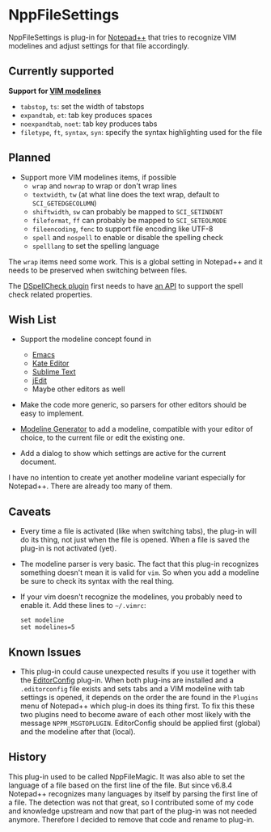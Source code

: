 NppFileSettings
===============

NppFileSettings is plug-in for [Notepad++](https://notepad-plus-plus.org/)
that tries to recognize VIM modelines and adjust settings for that file accordingly.


Currently supported
-------------------

**Support for [VIM modelines](http://vim.wikia.com/wiki/Modeline_magic)**

- `tabstop`, `ts`: set the width of tabstops
- `expandtab`, `et`: tab key produces spaces
- `noexpandtab`, `noet`: tab key produces tabs
- `filetype`, `ft`, `syntax`, `syn`: specify the syntax highlighting used for the file


Planned
-------

* Support more VIM modelines items, if possible
  - `wrap` and `nowrap` to wrap or don't wrap lines
  - `textwidth`, `tw` (at what line does the text wrap, default to `SCI_GETEDGECOLUMN`)
  - `shiftwidth`, `sw` can probably be mapped to `SCI_SETINDENT`
  - `fileformat`, `ff` can probably be mapped to `SCI_SETEOLMODE`
  - `fileencoding`, `fenc` to support file encoding like UTF-8
  - `spell` and `nospell` to enable or disable the spelling check
  - `spelllang` to set the spelling language

The `wrap` items need some work. This is a global setting in Notepad++ and
it needs to be preserved when switching between files.

The [DSpellCheck plugin](https://github.com/Predelnik/DSpellCheck) first needs to have
[an API](https://github.com/Predelnik/DSpellCheck/issues/309) to support the spell check
related properties.


Wish List
---------

* Support the modeline concept found in
  - [Emacs](http://www.gnu.org/software/emacs/manual/html_node/emacs/Specifying-File-Variables.html)
  - [Kate Editor](http://kate-editor.org/2006/02/09/kate-modelines/)
  - [Sublime Text](https://github.com/SublimeText/Modelines)
  - [jEdit](http://www.jedit.org/users-guide/buffer-local.html)
  - Maybe other editors as well

* Make the code more generic, so parsers for other editors should be easy
  to implement.

* [Modeline Generator](https://www.wireshark.org/tools/modelines.html)
  to add a modeline, compatible with your editor of choice,
  to the current file or edit the existing one.

* Add a dialog to show which settings are active for the current document.

I have no intention to create yet another modeline variant especially for
Notepad++. There are already too many of them.


Caveats
-------

* Every time a file is activated (like when switching tabs), the plug-in
  will do its thing, not just when the file is opened. When a file is saved
  the plug-in is not activated (yet).

* The modeline parser is very basic. The fact that this plug-in recognizes
  something doesn't mean it is valid for `vim`. So when you add a modeline
  be sure to check its syntax with the real thing.

* If your vim doesn't recognize the modelines, you probably need to enable it.
  Add these lines to `~/.vimrc`:

  ```vim
  set modeline
  set modelines=5
  ```


Known Issues
------------

* This plug-in could cause unexpected results if you use it together with
  the [EditorConfig](http://editorconfig.org/) plug-in. When both plug-ins
  are installed and a `.editorconfig` file exists and sets tabs and a VIM
  modeline with tab settings is opened, it depends on the order the are
  found in the `Plugins` menu of Notepad++ which plug-in does its thing
  first. To fix this these two plugins need to become aware of each other
  most likely with the message `NPPM_MSGTOPLUGIN`. EditorConfig should be
  applied first (global) and the modeline after that (local).


History
-------

This plug-in used to be called NppFileMagic. It was also able to set the
language of a file based on the first line of the file. But since v6.8.4 Notepad++
recognizes many languages by itself by parsing the first line of a file. The
detection was not that great, so I contributed some of my code and knowledge
upstream and now that part of the plug-in was not needed anymore. Therefore I
decided to remove that code and rename to plug-in.
